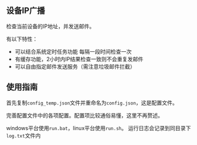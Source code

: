 ## 设备IP广播

检查当前设备的IP地址，并发送邮件。

有以下特性：

+ 可以结合系统定时任务功能 每隔一段时间检查一次
+ 有缓存功能，2小时内IP结果检查一致则不会重复发邮件
+ 可以自由指定邮件发送服务（需注意垃圾邮件拦截）

## 使用指南

首先复制`config_temp.json`文件并重命名为`config.json`，这是配置文件。

完善配置文件中的各项配置。配置项比较通俗易懂，这里不再赘述。

windows平台使用`run.bat`，linux平台使用`run.sh`。 运行日志会记录到同目录下`log.txt`文件内

